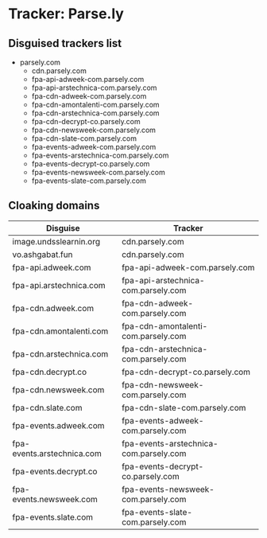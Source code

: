 # Tracker: Parse.ly

## Disguised trackers list

* parsely.com
    * cdn.parsely.com
    * fpa-api-adweek-com.parsely.com
    * fpa-api-arstechnica-com.parsely.com
    * fpa-cdn-adweek-com.parsely.com
    * fpa-cdn-amontalenti-com.parsely.com
    * fpa-cdn-arstechnica-com.parsely.com
    * fpa-cdn-decrypt-co.parsely.com
    * fpa-cdn-newsweek-com.parsely.com
    * fpa-cdn-slate-com.parsely.com
    * fpa-events-adweek-com.parsely.com
    * fpa-events-arstechnica-com.parsely.com
    * fpa-events-decrypt-co.parsely.com
    * fpa-events-newsweek-com.parsely.com
    * fpa-events-slate-com.parsely.com

## Cloaking domains

| Disguise | Tracker |
| ---- | ---- |
| image.undsslearnin.org | cdn.parsely.com |
| vo.ashgabat.fun | cdn.parsely.com |
| fpa-api.adweek.com | fpa-api-adweek-com.parsely.com |
| fpa-api.arstechnica.com | fpa-api-arstechnica-com.parsely.com |
| fpa-cdn.adweek.com | fpa-cdn-adweek-com.parsely.com |
| fpa-cdn.amontalenti.com | fpa-cdn-amontalenti-com.parsely.com |
| fpa-cdn.arstechnica.com | fpa-cdn-arstechnica-com.parsely.com |
| fpa-cdn.decrypt.co | fpa-cdn-decrypt-co.parsely.com |
| fpa-cdn.newsweek.com | fpa-cdn-newsweek-com.parsely.com |
| fpa-cdn.slate.com | fpa-cdn-slate-com.parsely.com |
| fpa-events.adweek.com | fpa-events-adweek-com.parsely.com |
| fpa-events.arstechnica.com | fpa-events-arstechnica-com.parsely.com |
| fpa-events.decrypt.co | fpa-events-decrypt-co.parsely.com |
| fpa-events.newsweek.com | fpa-events-newsweek-com.parsely.com |
| fpa-events.slate.com | fpa-events-slate-com.parsely.com |